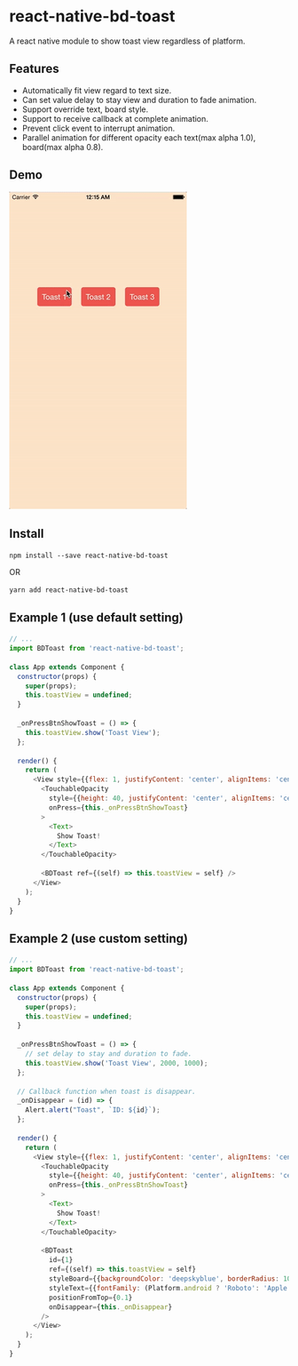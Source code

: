 # react-native-bd-toast

A react native module to show toast view regardless of platform.

## Features

- Automatically fit view regard to text size.
- Can set value delay to stay view and duration to fade animation.
- Support override text, board style.
- Support to receive callback at complete animation.
- Prevent click event to interrupt animation.
- Parallel animation for different opacity each text(max alpha 1.0), board(max alpha 0.8). 

## Demo
![Demo](https://raw.githubusercontent.com/binarydiver/react-native-bd-toast/master/example/demo.gif)

## Install

`npm install --save react-native-bd-toast`

OR

`yarn add react-native-bd-toast`

## Example 1 (use default setting)
```javascript
// ...
import BDToast from 'react-native-bd-toast';

class App extends Component {
  constructor(props) {
    super(props);
    this.toastView = undefined;
  }
  
  _onPressBtnShowToast = () => {
    this.toastView.show('Toast View');
  };
  
  render() {
    return (
      <View style={{flex: 1, justifyContent: 'center', alignItems: 'center'}}>
        <TouchableOpacity 
          style={{height: 40, justifyContent: 'center', alignItems: 'center'}} 
          onPress={this._onPressBtnShowToast}
        >
          <Text>
            Show Toast!
          </Text>
        </TouchableOpacity>
    
        <BDToast ref={(self) => this.toastView = self} />
      </View>
    );
  }
}
```

## Example 2 (use custom setting)
```javascript
// ...
import BDToast from 'react-native-bd-toast';

class App extends Component {
  constructor(props) {
    super(props);
    this.toastView = undefined;
  }
  
  _onPressBtnShowToast = () => {
    // set delay to stay and duration to fade.
    this.toastView.show('Toast View', 2000, 1000);
  };
  
  // Callback function when toast is disappear.
  _onDisappear = (id) => {
    Alert.alert("Toast", `ID: ${id}`);
  };
  
  render() {
    return (
      <View style={{flex: 1, justifyContent: 'center', alignItems: 'center'}}>
        <TouchableOpacity 
          style={{height: 40, justifyContent: 'center', alignItems: 'center'}} 
          onPress={this._onPressBtnShowToast}
        >
          <Text>
            Show Toast!
          </Text>
        </TouchableOpacity>
        
        <BDToast 
          id={1}
          ref={(self) => this.toastView = self}
          styleBoard={{backgroundColor: 'deepskyblue', borderRadius: 10}}
          styleText={{fontFamily: (Platform.android ? 'Roboto': 'Apple SD Gothic Neo'), fontSize: 16, color: 'lightcyan'}}
          positionFromTop={0.1}
          onDisappear={this._onDisappear}
        />
      </View>
    );
  }
}
```

